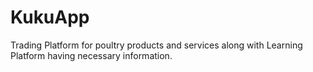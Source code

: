 # KukuApp
 Trading Platform for poultry products and services along with Learning Platform having necessary information.
